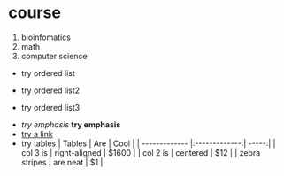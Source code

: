 # course
1. bioinfomatics
2. math
3. computer science
* try ordered list
- try ordered list2
+ try ordered list3
* *try emphasis* **try emphasis**
* [ try a link ](https://www.google.com)
* try tables
| Tables        | Are           | Cool  |
| ------------- |:-------------:| -----:|
| col 3 is      | right-aligned | $1600 |
| col 2 is      | centered      |   $12 |
| zebra stripes | are neat      |    $1 |
